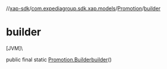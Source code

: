 //[xap-sdk](../../../index.md)/[com.expediagroup.sdk.xap.models](../index.md)/[Promotion](index.md)/[builder](builder.md)

# builder

[JVM]\

public final static [Promotion.Builder](-builder/index.md)[builder](builder.md)()
